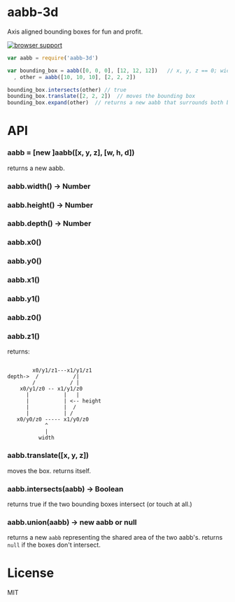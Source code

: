 # aabb-3d

Axis aligned bounding boxes for fun and profit.

[![browser support](http://ci.testling.com/chrisdickinson/aabb-3d.png)](http://ci.testling.com/chrisdickinson/aabb-3d)

```javascript
var aabb = require('aabb-3d')

var bounding_box = aabb([0, 0, 0], [12, 12, 12])   // x, y, z == 0; width, height, depth == 12
  , other = aabb([10, 10, 10], [2, 2, 2])

bounding_box.intersects(other) // true
bounding_box.translate([2, 2, 2])  // moves the bounding box
bounding_box.expand(other)  // returns a new aabb that surrounds both bboxes

```

# API

### aabb = [new ]aabb([x, y, z], [w, h, d])

returns a new aabb.

### aabb.width() -> Number
### aabb.height() -> Number
### aabb.depth() -> Number
### aabb.x0()
### aabb.y0()
### aabb.x1()
### aabb.y1()
### aabb.z0()
### aabb.z1()

returns:

```
    
        x0/y1/z1---x1/y1/z1
depth->  /           /|
        /           / |
    x0/y1/z0 -- x1/y1/z0
      |           |   |
      |           | <-- height
      |           |  /
      |           | /
   x0/y0/z0 ----- x1/y0/z0
            ^
            |
          width
```

### aabb.translate([x, y, z])

moves the box. returns itself.

### aabb.intersects(aabb) -> Boolean

returns true if the two bounding boxes intersect (or touch at all.)

### aabb.union(aabb) -> new aabb or null

returns a new `aabb` representing the shared area of the
two aabb's. returns `null` if the boxes don't intersect.

# License

MIT


